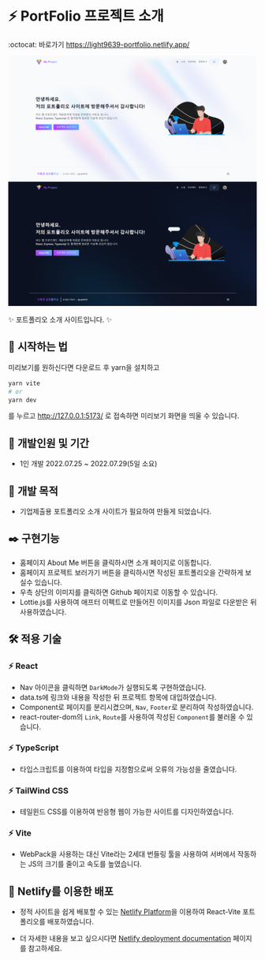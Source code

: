 # :zap: PortFolio 프로젝트 소개
:octocat: 바로가기 https://light9639-portfolio.netlify.app/

![화면 캡처 2022-08-22](https://raw.githubusercontent.com/light9639/PortFolio/master/src/img/light9639.github.io_PortFolio_.png)
![화면 캡처 2022-08-27](https://raw.githubusercontent.com/light9639/PortFolio/master/src/img/light9639.github.io_PortFolio_Dark.png)

:sparkles: 포트폴리오 소개 사이트입니다. :sparkles:

## :rocket: 시작하는 법
미리보기를 원하신다면 다운로드 후 yarn을 설치하고
```bash
yarn vite
# or
yarn dev
```
를 누르고 http://127.0.0.1:5173/ 로 접속하면 미리보기 화면을 띄울 수 있습니다.
## :calendar: 개발인원 및 기간
- 1인 개발 2022.07.25 ~ 2022.07.29(5일 소요)
## :dart: 개발 목적
- 기업제출용 포트폴리오 소개 사이트가 필요하여 만들게 되었습니다.
## :black_nib: 구현기능
- 홈페이지 About Me 버튼을 클릭하시면 소개 페이지로 이동합니다.
- 홈페이지 프로젝트 보러가기 버튼을 클릭하시면 작성된 포트폴리오을 간략하게 보실수 있습니다.
- 우측 상단의 이미지를 클릭하면 Github 페이지로 이동할 수 있습니다.
- Lottie.js를 사용하여 애프터 이펙트로 만들어진 이미지를 Json 파일로 다운받은 뒤 사용하였습니다.
## :hammer_and_wrench: 적용 기술
### :zap: React
- Nav 아이콘을 클릭하면 `DarkMode`가 실행되도록 구현하였습니다.
- data.ts에 링크와 내용을 작성한 뒤 프로젝트 항목에 대입하였습니다.
- Component로 페이지를 분리시켰으며, `Nav`, `Footer`로 분리하여 작성하였습니다.
- react-router-dom의 `Link`, `Route`를 사용하여 작성된 `Component`를 불러올 수 있습니다.

### :zap: TypeScript
- 타입스크립트를 이용하여 타입을 지정함으로써 오류의 가능성을 줄였습니다.

### :zap: TailWind CSS
- 테일윈드 CSS를 이용하여 반응형 웹이 가능한 사이트를 디자인하였습니다.

### :zap: Vite
- WebPack을 사용하는 대신 Vite라는 2세대 번들링 툴을 사용하여 서버에서 작동하는 JS의 크기를 줄이고 속도를 높였습니다.

## :tada: Netlify를 이용한 배포

- 정적 사이트을 쉽게 배포할 수 있는 [Netlify Platform](https://www.netlify.com/)을 이용하여 React-Vite 포트폴리오를 배포하였습니다.

- 더 자세한 내용을 보고 싶으시다면 [Netlify deployment documentation](https://docs.netlify.com/) 페이지를 참고하세요.